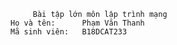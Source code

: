          Bài tập lớn môn lập trình mạng
    Họ và tên:      Phạm Văn Thanh
    Mã sinh viên:   B18DCAT233
